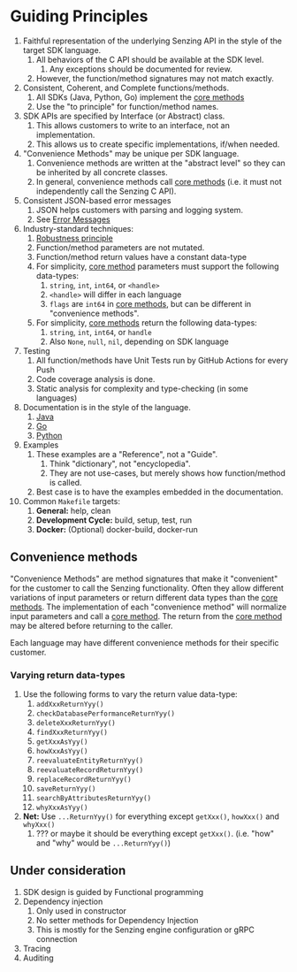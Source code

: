 # Guiding Principles

1. Faithful representation of the underlying Senzing API in the style of the target SDK language.
    1. All behaviors of the C API should be available at the SDK level.
        1. Any exceptions should be documented for review.
    1. However, the function/method signatures may not match exactly.
1. Consistent, Coherent, and Complete functions/methods.
    1. All SDKs (Java, Python, Go) implement the [core methods](canonical-names-condensed.md)
    1. Use the "to principle" for function/method names.
1. SDK APIs are specified by Interface (or Abstract) class.
    1. This allows customers to write to an interface, not an implementation.
    1. This allows us to create specific implementations, if/when needed.
1. "Convenience Methods" may be unique per SDK language.
    1. Convenience methods are written at the "abstract level" so they can be inherited by all concrete classes.
    1. In general, convenience methods call [core methods](canonical-names-condensed.md)
       (i.e. it must not independently call the Senzing C API).
1. Consistent JSON-based error messages
    1. JSON helps customers with parsing and logging system.
    1. See [Error Messages](error-messages.md)
1. Industry-standard techniques:
    1. [Robustness principle](https://en.wikipedia.org/wiki/Robustness_principle)
    1. Function/method parameters are not mutated.
    1. Function/method return values have a constant data-type
    1. For simplicity,
       [core method](canonical-names-condensed.md)
       parameters must support the following data-types:
        1. `string`, `int`, `int64`, or `<handle>`
        1. `<handle>` will differ in each language
        1. `flags` are `int64` in [core methods](canonical-names-condensed.md), but can be different in "convenience methods".
    1. For simplicity,
       [core methods](canonical-names-condensed.md)
       return the following data-types:
        1. `string`, `int`, `int64`, or `handle`
        1. Also `None`, `null`, `nil`, depending on SDK language
1. Testing
    1. All function/methods have Unit Tests run by GitHub Actions for every Push
    1. Code coverage analysis is done.
    1. Static analysis for complexity and type-checking (in some languages)
1. Documentation is in the style of the language.
    1. [Java](https://www.oracle.com/technical-resources/articles/java/javadoc-tool.html)
    1. [Go](https://pkg.go.dev/github.com/senzing/g2-sdk-go)
    1. [Python](https://senzing-garage.github.io/g2-sdk-python-next/)
1. Examples
    1. These examples are a "Reference", not a "Guide".
        1. Think "dictionary", not "encyclopedia".
        1. They are not use-cases, but merely shows how function/method is called.
    1. Best case is to have the examples embedded in the documentation.
1. Common `Makefile` targets:
    1. **General:** help, clean
    1. **Development Cycle:** build, setup, test, run
    1. **Docker:** (Optional) docker-build, docker-run

## Convenience methods

"Convenience Methods" are method signatures that make it "convenient" for the customer to call the Senzing functionality.
Often they allow different variations of input parameters or return different data types than the
[core methods](canonical-names-condensed.md).
The implementation of each "convenience method" will normalize input parameters and call a
[core method](canonical-names-condensed.md).
The return from the
[core method](canonical-names-condensed.md) may be altered before returning to the caller.

Each language may have different convenience methods for their specific customer.

### Varying return data-types

1. Use the following forms to vary the return value data-type:
    1. `addXxxReturnYyy()`
    1. `checkDatabasePerformanceReturnYyy()`
    1. `deleteXxxReturnYyy()`
    1. `findXxxReturnYyy()`
    1. `getXxxAsYyy()`
    1. `howXxxAsYyy()`
    1. `reevaluateEntityReturnYyy()`
    1. `reevaluateRecordReturnYyy()`
    1. `replaceRecordReturnYyy()`
    1. `saveReturnYyy()`
    1. `searchByAttributesReturnYyy()`
    1. `whyXxxAsYyy()`
1. **Net:** Use `...ReturnYyy()` for everything except `getXxx()`, `howXxx()` and `whyXxx()`
    1. ??? or maybe it should be everything except `getXxx()`.  (i.e. "how" and "why" would be `...ReturnYyy()`)

## Under consideration

1. SDK design is guided by Functional programming
1. Dependency injection
    1. Only used in constructor
    1. No setter methods for Dependency Injection
    1. This is mostly for the Senzing engine configuration or gRPC connection
1. Tracing
1. Auditing
